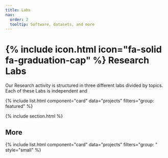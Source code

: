 ```yaml
---
title: Labs
nav:
  order: 2
  tooltip: Software, datasets, and more
---
```


# {% include icon.html icon="fa-solid  fa-graduation-cap" %} Research Labs

Our Research activity is structured in three different labs divided by topics. Each of these Labs is independent and 



<!-- ## Featured -->

{% include list.html component="card" data="projects" filters="group: featured" %}

{% include section.html %}

## More

{% include list.html component="card" data="projects" filters="group: " style="small" %}
